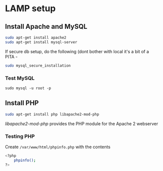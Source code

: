 # LAMP setup

## Install Apache and MySQL

```bash
sudo apt-get install apache2
sudo apt-get install mysql-server
```

If secure db setup, do the following (dont bother with local it's a bit of a PITA -

```bash
sudo mysql_secure_installation
```

### Test MySQL

`sudo mysql -u root -p`

## Install PHP

```bash
sudo apt-get install php libapache2-mod-php
```

*libapache2-mod-php* provides the PHP module for the Apache 2 webserver

### Testing PHP

Create `/var/www/html/phpinfo.php` with the contents

```bash
<?php
    phpinfo();
?>
```
